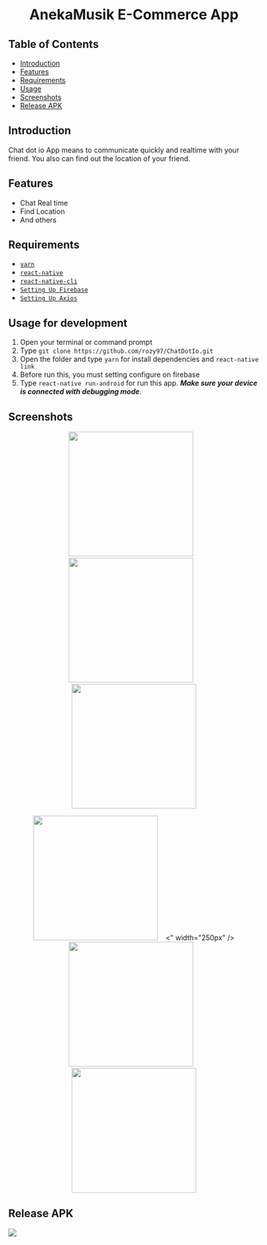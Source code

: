 <h1 align='center'>AnekaMusik E-Commerce App</h1>

## Table of Contents

- [Introduction](#introduction)
- [Features](#features)
- [Requirements](#requirements)
- [Usage](#usage-for-development)
- [Screenshots](#screenshots)
- [Release APK](#release-apk)

## Introduction
Chat dot io App means to communicate quickly and realtime with your friend. You also can find out the location of your friend.

## Features
* Chat Real time
* Find Location
* And others

## Requirements
* [`yarn`](https://yarnpkg.com/en/docs/install)
* [`react-native`](https://facebook.github.io/react-native/docs/getting-started)
* [`react-native-cli`](https://facebook.github.io/react-native/docs/getting-started)
* [`Setting Up Firebase`](https://firebase.google.com/)
* [`Setting Up Axios`](https://github.com/axios/axios)

## Usage for development
1. Open your terminal or command prompt
2. Type `git clone https://github.com/rozy97/ChatDotIo.git`
3. Open the folder and type `yarn` for install dependencies and `react-native link`
4. Before run this, you must setting configure on firebase 
5. Type `react-native run-android` for run this app. ***Make sure your device is connected with debugging mode***.

## Screenshots
<p align="center">
    <span>
      <img src="https://raw.githubusercontent.com/rozy97/pic/master/Screenshot_20191021-153500.jpg" width="250px" />
      &nbsp;&nbsp;
      <img src="https://raw.githubusercontent.com/rozy97/pic/master/Screenshot_20191021-153510.jpg" width="250px" />
      &nbsp;&nbsp;
      <img src="https://raw.githubusercontent.com/rozy97/pic/master/Screenshot_20191021-153628.jpg" width="250px" />
    </span>
    
  </p>
  <p align="center">
    <span>
      <img src="https://raw.githubusercontent.com/rozy97/pic/master/Screenshot_20191021-153701.jpg" width="250px" />
      &nbsp;&nbsp;
      <" width="250px" />
      <img src="https://raw.githubusercontent.com/rozy97/pic/master/Screenshot_20191021-153636.jpg" width="250px" />
      &nbsp;&nbsp;
      <img src="https://raw.githubusercontent.com/rozy97/pic/master/Screenshot_20191021-153518.jpg" width="250px" />
    </span>
    
  </p>

## Release APK
<a href="https://drive.google.com/open?id=1EIB3iXkxIYJBSp6yZmAfEpOIGB-9dPmz">
  <img src="https://img.shields.io/badge/Download-drive-blue"/>
</a>

